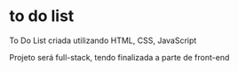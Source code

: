 # to do list
 To Do List criada utilizando HTML, CSS, JavaScript

Projeto será full-stack, tendo finalizada a parte de front-end
